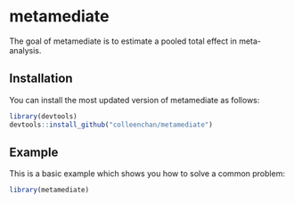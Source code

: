 
<!-- README.md is generated from README.Rmd. Please edit that file -->

# metamediate

<!-- badges: start -->
<!-- badges: end -->

The goal of metamediate is to estimate a pooled total effect in
meta-analysis.

## Installation

You can install the most updated version of metamediate as follows:

``` r
library(devtools)
devtools::install_github("colleenchan/metamediate")
```

## Example

This is a basic example which shows you how to solve a common problem:

``` r
library(metamediate)
```
